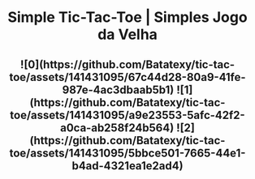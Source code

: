 <div align="center">
<h1>Simple Tic-Tac-Toe  | Simples Jogo da Velha</h1>
</div>

<div align="justify">
  <p>

  </p>
</div>


<div align="center">
   <h2>
      ![0](https://github.com/Batatexy/tic-tac-toe/assets/141431095/67c44d28-80a9-41fe-987e-4ac3dbaab5b1)
      ![1](https://github.com/Batatexy/tic-tac-toe/assets/141431095/a9e23553-5afc-42f2-a0ca-ab258f24b564)
      ![2](https://github.com/Batatexy/tic-tac-toe/assets/141431095/5bbce501-7665-44e1-b4ad-4321ea1e2ad4)
   </h2>
</div>
